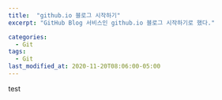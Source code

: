 ```yaml
---
title:  "github.io 블로그 시작하기"
excerpt: "GitHub Blog 서비스인 github.io 블로그 시작하기로 했다."

categories:
  - Git
tags:
  - Git
last_modified_at: 2020-11-20T08:06:00-05:00
---
```


test

